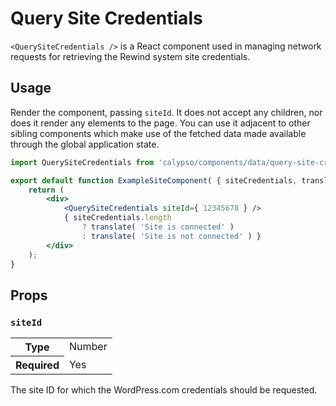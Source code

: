 # Query Site Credentials

`<QuerySiteCredentials />` is a React component used in managing network requests for retrieving the Rewind system site credentials.

## Usage

Render the component, passing `siteId`. It does not accept any children, nor does it render any elements to the page. You can use it adjacent to other sibling components which make use of the fetched data made available through the global application state.

```jsx
import QuerySiteCredentials from 'calypso/components/data/query-site-credentials';

export default function ExampleSiteComponent( { siteCredentials, translate } ) {
	return (
		<div>
			<QuerySiteCredentials siteId={ 12345678 } />
			{ siteCredentials.length
				? translate( 'Site is connected' )
				: translate( 'Site is not connected' ) }
		</div>
	);
}
```

## Props

### `siteId`

<table>
	<tr><th>Type</th><td>Number</td></tr>
	<tr><th>Required</th><td>Yes</td></tr>
</table>

The site ID for which the WordPress.com credentials should be requested.
